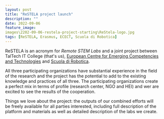 ```yaml
---
layout: post
title: "ReSTELA project launch"
description: ""
date: 2022-09-06
feature_image:
images\2202-09-06-restela-project-starting\ReStela-logo.jpg
tags: [ReSTELA, Erasmus, ECECT, Scuola di Robotica]
---
```


ReSTELA is an acronym for *Remote STEM Labs* and a joint project between TalTech IT College (that's us), [European Centre for Emerging Competencies and Technologies](https://ecect.eu/) and [Scuola di Robotica](https://www.scuoladirobotica.it/en/home-eng/).

All three participating organizations have substantial experience in the field of the research and the project has the potential to add to the existing knowledge and practices of all three. 
The participating organizations create a perfect mix in terms of profile (research center, NGO and HEI) and wer are excited to see the results of the cooperation.

Things we love about the project: the outputs of our combined efforts will be freely available for all parties interested, including full description of the platform and materials as well as detailed description of the labs we create.

<!--more-->

